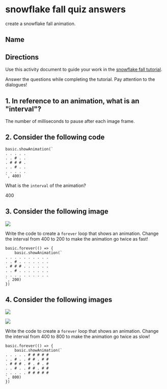 # snowflake fall quiz answers

create a snowflake fall animation.

## Name

## Directions

Use this activity document to guide your work in the [snowflake fall tutorial](/lessons/snowflake-fall/tutorial).

Answer the questions while completing the tutorial. Pay attention to the dialogues!

## 1. In reference to an animation, what is an "interval"?

The number of milliseconds to pause after each image frame.

## 2. Consider the following code

```
basic.showAnimation(`
. . . . .
. . # . .
. # # # .
. . # . .
. . . . .
`, 400)
```

What is the `interval` of the animation?

400

## 3. Consider the following image

![](/static/mb/lessons/snowflake-fall-0.png)

Write the code to create a `forever` loop that shows an animation. Change the interval from 400 to 200 to make the animation go twice as fast!

```
basic.forever(() => {
    basic.showAnimation(`
. . . . . . . . . .
. . # . . . . . . .
. # # # . . . . . .
. . # . . . . . . .
. . . . . . . . . .
`, 200)
})
```

## 4. Consider the following images

![](/static/mb/lessons/snowflake-fall-1.png)

![](/static/mb/lessons/snowflake-fall-2.png)

Write the code to create a `forever` loop that shows an animation. Change the interval from 400 to 800 to make the animation go twice as slow!

```
basic.forever(() => {
    basic.showAnimation(`
. . . . . # # # # #
. . # . . # # . # #
. # # # . # . # . #
. . # . . # # . # #
. . . . . # # # # #
`, 800)
})
```

